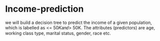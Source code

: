 # Income-prediction
we will build a decision tree to predict the income of a given population, which is labelled as <= 50𝐾𝑎𝑛𝑑> 50K. The attributes (predictors) are age, working class type, marital status, gender, race etc.
